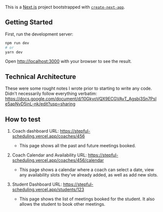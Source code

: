 This is a [Next.js](https://nextjs.org/) project bootstrapped with [`create-next-app`](https://github.com/vercel/next.js/tree/canary/packages/create-next-app).

## Getting Started

First, run the development server:

```bash
npm run dev
# or
yarn dev
```

Open [http://localhost:3000](http://localhost:3000) with your browser to see the result.

## Technical Architecture
These were some rought notes I wrote prior to starting to write any code. Didn't necessarily follow everything verbatim:
https://docs.google.com/document/d/10GkyoVQX9ECGVAvT_Agsbj3Sn7PsIe5apNvD5inL-nk/edit?usp=sharing

## How to test

1. Coach dashboard URL: https://stepful-scheduling.vercel.app/coaches/456
    * This page shows all the past and future meetings booked.

2. Coach Calendar and Availability URL: https://stepful-scheduling.vercel.app/coaches/456/calendar
    * This page shows a calendar where a coach can select a date, view any availability slots they've already added, as well as add new slots.

4. Student Dashboard URL: https://stepful-scheduling.vercel.app/students/123
    * This page shows the list of meetings booked for the student. It also allows the student to book other meetings.




